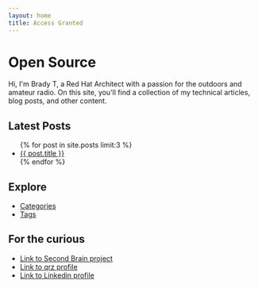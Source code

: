 ```yaml
---
layout: home
title: Access Granted
---
```


# Open Source

Hi, I'm Brady T, a Red Hat Architect with a passion for the outdoors and amateur radio. On this site, you'll find a collection of my technical articles, blog posts, and other content.

## Latest Posts

<ul>
  {% for post in site.posts limit:3 %}
    <li>
      <a href="{{ post.url }}">{{ post.title }}</a>
    </li>
  {% endfor %}
</ul>

## Explore

- [Categories](/categories/)
- [Tags](/tags/)

## For the curious

- [Link to Second Brain project](https://r3dact3d.github.io/brain-dump/)
- [Link to qrz profile](https://www.qrz.com/db/W5AWW)
- [Link to Linkedin profile](https://www.linkedin.com/in/brady-thompson-redactedtech/)
